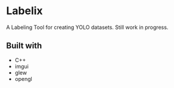 # Labelix

A Labeling Tool for creating YOLO datasets. Still work in progress.

## Built with

* C++
* imgui
* glew
* opengl
